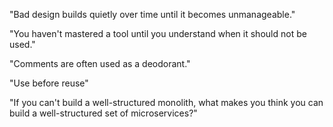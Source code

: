 "Bad design builds quietly over time until it becomes unmanageable."

"You haven't mastered a tool until you understand when it should not be used."

"Comments are often used as a deodorant."

"Use before reuse"

"If you can't build a well-structured monolith, what makes you think you can build a well-structured set of microservices?"
